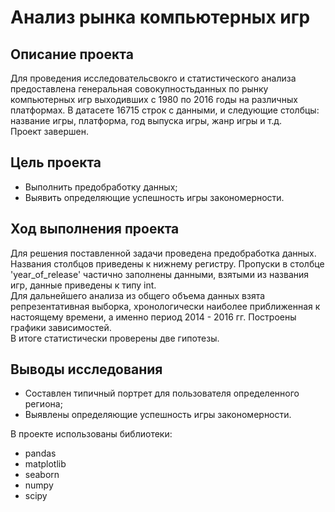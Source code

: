 # Анализ рынка компьютерных игр
## Описание проекта

Для проведения исследовательсвокго и статистического анализа предоставлена генеральная совокупностьданных по рынку компьютерных игр выходивших с 1980 по 2016 годы на различных платформах. В датасете 16715 строк с данными, и следующие столбцы: название игры, платформа, год выпуска игры, жанр игры и т.д.
<br>Проект завершен.

## Цель проекта
- Выполнить предобработку данных;
- Выявить определяющие успешность игры закономерности.

## Ход выполнения проекта
Для решения поставленной задачи проведена предобработка данных. Названия столбцов приведены к нижнему регистру. Пропуски в столбце 'year_of_release' частично заполнены данными, взятыми из названия игр, данные приведены к типу int. 
<br>Для дальнейшего анализа из общего объема данных взята репрезентативная выборка, хронологически наиболее приближенная к настоящему времени, а именно период 2014 - 2016 гг. Построены графики зависимостей. 
<br>В итоге статистически проверены две гипотезы.

## Выводы исследования
- Составлен типичный портрет для пользователя определенного региона;
- Выявлены определяющие успешность игры закономерности.

В проекте использованы библиотеки:
- pandas
- matplotlib
- seaborn
- numpy
- scipy
